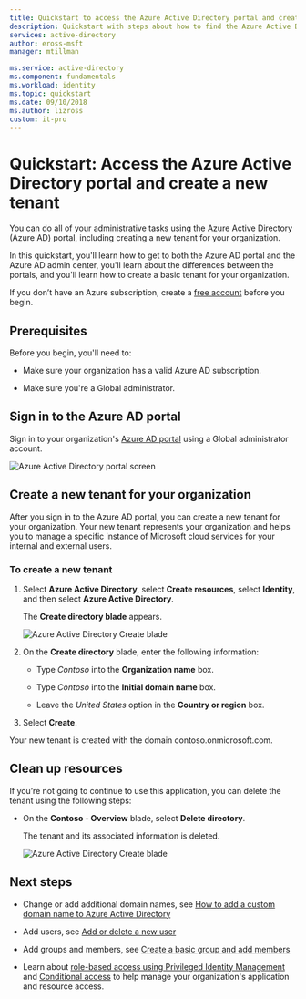 ```yaml
---
title: Quickstart to access the Azure Active Directory portal and create a new tenant | Microsoft Docs
description: Quickstart with steps about how to find the Azure Active Directory portal and to create a new tenant for your organization. 
services: active-directory
author: eross-msft
manager: mtillman

ms.service: active-directory
ms.component: fundamentals
ms.workload: identity
ms.topic: quickstart
ms.date: 09/10/2018
ms.author: lizross
custom: it-pro
---
```


# Quickstart: Access the Azure Active Directory portal and create a new tenant
You can do all of your administrative tasks using the Azure Active Directory (Azure AD) portal, including creating a new tenant for your organization. 

In this quickstart, you'll learn how to get to both the Azure AD portal and the Azure AD admin center, you'll learn about the differences between the portals, and you'll learn how to create a basic tenant for your organization.

If you don’t have an Azure subscription, create a [free account](https://azure.microsoft.com/free/) before you begin.

## Prerequisites
Before you begin, you'll need to:

- Make sure your organization has a valid Azure AD subscription.

- Make sure you're a Global administrator.

## Sign in to the Azure AD portal
Sign in to your organization's [Azure AD portal](https://portal.azure.com/) using a Global administrator account.

![Azure Active Directory portal screen](media/active-directory-access-create-new-tenant/azure-ad-portal.png)

## Create a new tenant for your organization
After you sign in to the Azure AD portal, you can create a new tenant for your organization. Your new tenant represents your organization and helps you to manage a specific instance of Microsoft cloud services for your internal and external users.

### To create a new tenant
1. Select **Azure Active Directory**, select **Create resources**, select **Identity**, and then select **Azure Active Directory**.

    The **Create directory blade** appears.

    ![Azure Active Directory Create blade](media/active-directory-access-create-new-tenant/azure-ad-create-new-tenant.png)

2.  On the **Create directory** blade, enter the following information:
    
    - Type _Contoso_ into the **Organization name** box.

    - Type _Contoso_ into the **Initial domain name** box.

    - Leave the _United States_ option in the **Country or region** box.

3. Select **Create**.

Your new tenant is created with the domain contoso.onmicrosoft.com.

## Clean up resources
If you’re not going to continue to use this application, you can delete the tenant using the following steps:

- On the **Contoso - Overview** blade, select **Delete directory**.

    The tenant and its associated information is deleted.

    ![Azure Active Directory Create blade](media/active-directory-access-create-new-tenant/azure-ad-delete-new-tenant.png)

## Next steps
- Change or add additional domain names, see [How to add a custom domain name to Azure Active Directory](add-custom-domain.md)

- Add users, see [Add or delete a new user](add-users-azure-active-directory.md)

- Add groups and members, see [Create a basic group and add members](active-directory-groups-create-azure-portal.md)

- Learn about [role-based access using Privileged Identity Management](../role-based-access-control/pim-azure-resource.md) and [Conditional access](../role-based-access-control/conditional-access-azure-management.md) to help manage your organization's application and resource access.
